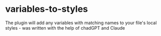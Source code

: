 # variables-to-styles
The plugin will add any variables with matching names to your file's local styles - was written with the help of chadGPT and Claude
